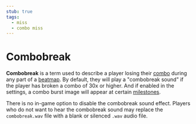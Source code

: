 ```yaml
---
stub: true
tags:
  - miss
  - combo miss
---
```


# Combobreak

**Combobreak** is a term used to describe a player losing their [combo](/wiki/Glossary/Combo_(score_multiplier)) during any part of a [beatmap](/wiki/Beatmap). By default, they will play a "combobreak sound" if the player has broken a combo of 30x or higher. And if enabled in the settings, a combo burst image will appear at certain [milestones](/wiki/Glossary/Combo_milestone).

There is no in-game option to disable the combobreak sound effect. Players who do not want to hear the combobreak sound may replace the `combobreak.wav` file with a blank or silenced `.wav` audio file.

<!--TODO: Add images and links-->

